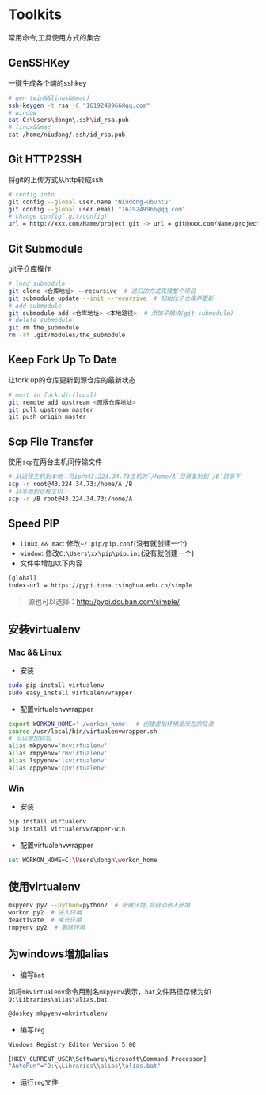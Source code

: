 # Toolkits
常用命令,工具使用方式的集合

## GenSSHKey
一键生成各个端的sshkey
```bash
# gen (win&&linux&&mac)
ssh-keygen -t rsa -C "1619249966@qq.com"
# window
cat C:\Users\dongn\.ssh\id_rsa.pub
# linux&&mac
cat /home/niudong/.ssh/id_rsa.pub
```

## Git HTTP2SSH
将git的上传方式从http转成ssh
```bash
# config info 
git config --global user.name "Niudong-ubuntu"
git config --global user.email "1619249966@qq.com"
# change config(.git/config)
url = http://xxx.com/Name/project.git -> url = git@xxx.com/Name/project.git
```

## Git Submodule
git子仓库操作
```bash
# load submodule
git clone <仓库地址> --recursive  # 递归的方式克隆整个项目
git submodule update --init --recursive  # 初始化子仓库并更新
# add submodule
git submodule add <仓库地址> <本地路径>  # 添加子模块(git submodule)
# delete submodule
git rm the_submodule
rm -rf .git/modules/the_submodule
```

## Keep Fork Up To Date
让fork up的仓库更新到源仓库的最新状态
```bash
# must in fork dir(local)
git remote add upstream <原版仓库地址>
git pull upstream master
git push origin master
```

## Scp File Transfer
使用`scp`在两台主机间传输文件
```bash
# 从远程主机到本地：将ip为43.224.34.73主机的`/home/A`目录复制到`/B`目录下
scp -r root@43.224.34.73:/home/A /B
# 从本地到远程主机：-
scp -r /B root@43.224.34.73:/home/A
```

## Speed PIP
- `linux && mac`: 修改`~/.pip/pip.conf`(没有就创建一个)  
- `window`: 修改`C:\Users\xx\pip\pip.ini`(没有就创建一个)  
- 文件中增加以下内容  
```bash
[global]
index-url = https://pypi.tuna.tsinghua.edu.cn/simple
```
> 源也可以选择：http://pypi.douban.com/simple/

## 安装virtualenv
### Mac && Linux
- 安装
```bash
sudo pip install virtualenv
sudo easy_install virtualenvwrapper
```
- 配置virtualenvwrapper
```bash
export WORKON_HOME='~/workon_home'  # 创建虚拟环境是所在的目录
source /usr/local/bin/virtualenvwrapper.sh
# 可以增加别名
alias mkpyenv='mkvirtualenv'
alias rmpyenv='rmvirtualenv'
alias lspyenv='lsvirtualenv'
alias cppyenv='cpvirtualenv'
```
### Win
- 安装
```bash
pip install virtualenv
pip install virtualenvwrapper-win
```
- 配置virtualenvwrapper
```bash
set WORKON_HOME=C:\Users\dongn\workon_home
```

## 使用virtualenv
```bash
mkpyenv py2 --python=python2  # 新建环境,会自动进入环境
workon py2  # 进入环境
deactivate  # 离开环境
rmpyenv py2  # 删除环境
```

## 为windows增加alias
- 编写`bat`  

如将`mkvirtualenv`命令用别名`mkpyenv`表示，`bat`文件路径存储为如`D:\Libraries\alias\alias.bat`
```bash
@doskey mkpyenv=mkvirtualenv
```
- 编写`reg`
```bash
Windows Registry Editor Version 5.00

[HKEY_CURRENT_USER\Software\Microsoft\Command Processor]
"AutoRun"="D:\\Libraries\\alias\\alias.bat"
```
- 运行`reg`文件